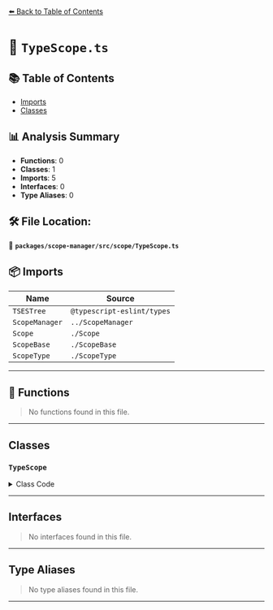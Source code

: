 [⬅️ Back to Table of Contents](../../../../index.md)

# 📄 `TypeScope.ts`

## 📚 Table of Contents

- [Imports](#imports)
- [Classes](#classes)

## 📊 Analysis Summary

- **Functions**: 0
- **Classes**: 1
- **Imports**: 5
- **Interfaces**: 0
- **Type Aliases**: 0

## 🛠️ File Location:
📂 **`packages/scope-manager/src/scope/TypeScope.ts`**

## 📦 Imports

| Name | Source |
|------|--------|
| `TSESTree` | `@typescript-eslint/types` |
| `ScopeManager` | `../ScopeManager` |
| `Scope` | `./Scope` |
| `ScopeBase` | `./ScopeBase` |
| `ScopeType` | `./ScopeType` |


---

## 🔧 Functions

> No functions found in this file.


---

## Classes

### `TypeScope`

<details><summary>Class Code</summary>

```ts
export class TypeScope extends ScopeBase<
  ScopeType.type,
  TSESTree.TSInterfaceDeclaration | TSESTree.TSTypeAliasDeclaration,
  Scope
> {
  constructor(
    scopeManager: ScopeManager,
    upperScope: TypeScope['upper'],
    block: TypeScope['block'],
  ) {
    super(scopeManager, ScopeType.type, upperScope, block, false);
  }
}
```
</details>


---

## Interfaces

> No interfaces found in this file.


---

## Type Aliases

> No type aliases found in this file.


---